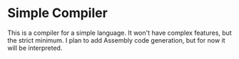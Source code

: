 # Simple Compiler

This is a compiler for a simple language. It won't have complex features, but the strict minimum. I plan to add Assembly code generation, but for now it will be interpreted.